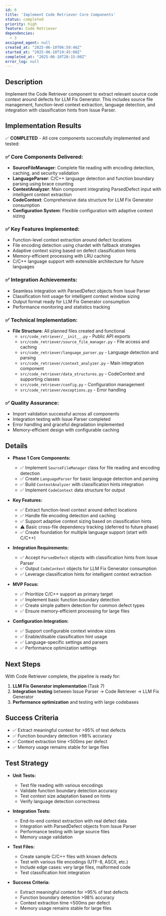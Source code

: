 ```yaml
---
id: 6
title: 'Implement Code Retriever Core Components'
status: completed
priority: high
feature: Code Retriever
dependencies:
  - 3
assigned_agent: null
created_at: "2025-06-10T06:59:46Z"
started_at: "2025-06-10T19:45:00Z"
completed_at: "2025-06-10T20:15:00Z"
error_log: null
---
```


## Description

Implement the Code Retriever component to extract relevant source code context around defects for LLM Fix Generator. This includes source file management, function-level context extraction, language detection, and integration with classification hints from Issue Parser.

## Implementation Results

✅ **COMPLETED** - All core components successfully implemented and tested:

### ✅ Core Components Delivered:
- **SourceFileManager**: Complete file reading with encoding detection, caching, and security validation
- **LanguageParser**: C/C++ language detection and function boundary parsing using brace counting
- **ContextAnalyzer**: Main component integrating ParsedDefect input with intelligent context extraction
- **CodeContext**: Comprehensive data structure for LLM Fix Generator consumption
- **Configuration System**: Flexible configuration with adaptive context sizing

### ✅ Key Features Implemented:
- Function-level context extraction around defect locations
- File encoding detection using chardet with fallback strategies
- Adaptive context sizing based on defect classification hints
- Memory-efficient processing with LRU caching
- C/C++ language support with extensible architecture for future languages

### ✅ Integration Achievements:
- Seamless integration with ParsedDefect objects from Issue Parser
- Classification hint usage for intelligent context window sizing
- Output format ready for LLM Fix Generator consumption
- Performance monitoring and statistics tracking

### ✅ Technical Implementation:
- **File Structure**: All planned files created and functional
  - `src/code_retriever/__init__.py` - Public API exports
  - `src/code_retriever/source_file_manager.py` - File access and caching
  - `src/code_retriever/language_parser.py` - Language detection and parsing
  - `src/code_retriever/context_analyzer.py` - Main integration component  
  - `src/code_retriever/data_structures.py` - CodeContext and supporting classes
  - `src/code_retriever/config.py` - Configuration management
  - `src/code_retriever/exceptions.py` - Error handling

### ✅ Quality Assurance:
- Import validation successful across all components
- Integration testing with Issue Parser completed
- Error handling and graceful degradation implemented
- Memory-efficient design with configurable caching

## Details

- **Phase 1 Core Components:**
  - ✅ Implement `SourceFileManager` class for file reading and encoding detection
  - ✅ Create `LanguageParser` for basic language detection and parsing
  - ✅ Build `ContextAnalyzer` with classification hints integration
  - ✅ Implement `CodeContext` data structure for output

- **Key Features:**
  - ✅ Extract function-level context around defect locations
  - ✅ Handle file encoding detection and caching
  - ✅ Support adaptive context sizing based on classification hints
  - ⚠️ Basic cross-file dependency tracking (deferred to future phase)
  - ✅ Create foundation for multiple language support (start with C/C++)

- **Integration Requirements:**
  - ✅ Accept `ParsedDefect` objects with classification hints from Issue Parser
  - ✅ Output `CodeContext` objects for LLM Fix Generator consumption
  - ✅ Leverage classification hints for intelligent context extraction

- **MVP Focus:**
  - ✅ Prioritize C/C++ support as primary target
  - ✅ Implement basic function boundary detection
  - ✅ Create simple pattern detection for common defect types
  - ✅ Ensure memory-efficient processing for large files

- **Configuration Integration:**
  - ✅ Support configurable context window sizes
  - ✅ Enable/disable classification hint usage
  - ✅ Language-specific settings and parsers
  - ✅ Performance optimization settings

## Next Steps

With Code Retriever complete, the pipeline is ready for:
1. **LLM Fix Generator implementation** (Task 7)
2. **Integration testing** between Issue Parser → Code Retriever → LLM Fix Generator
3. **Performance optimization** and testing with large codebases

## Success Criteria

- ✅ Extract meaningful context for >95% of test defects
- ✅ Function boundary detection >98% accuracy  
- ✅ Context extraction time <500ms per defect
- ✅ Memory usage remains stable for large files

## Test Strategy

- **Unit Tests:**
  - Test file reading with various encodings
  - Validate function boundary detection accuracy
  - Test context size adaptation based on hints
  - Verify language detection correctness

- **Integration Tests:**
  - End-to-end context extraction with real defect data
  - Integration with ParsedDefect objects from Issue Parser
  - Performance testing with large source files
  - Memory usage validation

- **Test Files:**
  - Create sample C/C++ files with known defects
  - Test with various file encodings (UTF-8, ASCII, etc.)
  - Include edge cases: very large files, malformed code
  - Test classification hint integration

- **Success Criteria:**
  - Extract meaningful context for >95% of test defects
  - Function boundary detection >98% accuracy
  - Context extraction time <500ms per defect
  - Memory usage remains stable for large files 